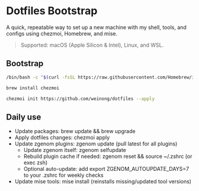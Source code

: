 # Dotfiles Bootstrap

A quick, repeatable way to set up a new machine with my shell, tools, and configs using chezmoi, Homebrew, and mise.

> Supported: macOS (Apple Silicon & Intel), Linux, and WSL.

## Bootstrap

```sh
/bin/bash -c "$(curl -fsSL https://raw.githubusercontent.com/Homebrew/install/HEAD/install.sh)"

brew install chezmoi

chezmoi init https://github.com/weinong/dotfiles --apply
```

## Daily use

- Update packages: brew update && brew upgrade
- Apply dotfiles changes: chezmoi apply
- Update zgenom plugins: zgenom update  (pull latest for all plugins)
  - Update zgenom itself: zgenom selfupdate
  - Rebuild plugin cache if needed: zgenom reset && source ~/.zshrc (or exec zsh)
  - Optional auto-update: add export ZGENOM_AUTOUPDATE_DAYS=7 to your .zshrc for weekly checks
- Update mise tools: mise install (reinstalls missing/updated tool versions)